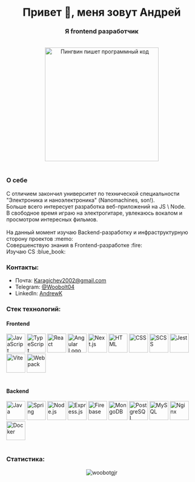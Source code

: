 <h1 align="center">Привет 👋, меня зовут Андрей</h1>
<h3 align="center">Я frontend разработчик</h3>
<br>
<div align="center">
  <img src="https://media.giphy.com/media/2IudUHdI075HL02Pkk/giphy.gif" width="300" alt="Пингвин пишет программный код">
  <br>
</div>
<br>

<h3 align='left'>О себе</h3>
С отличием закончил университет по технической специальности "Электроника и наноэлектроника" (Nanomachines, son!).
<br>
Больше всего интересует разработка веб-приложений на JS \ Node.
<br>
В свободное время играю на электрогитаре, увлекаюсь вокалом и просмотром интересных фильмов.
<br>
<br>
На данный момент изучаю Backend-разработку и инфраструктурную сторону проектов :memo:
<br>
Совершенствую знания в Frontend-разработке :fire:
<br>
Изучаю CS :blue_book:

<h3 align="left">Контакты:</h3>
<ul align="left">
 	<li>Почта: <a href='mailto:Karagichev2002@gmail.com'>Karagichev2002@gmail.com</a></li>
 	<li>Telegram: <a href='https://t.me/woobolt04'>@Woobolt04</a></li>
 	<li>LinkedIn: <a href='https://www.linkedin.com/in/andrey-karagichev-62055b1a8/'>AndrewK</a></li>
</ul>

<h3 align="left">Стек технологий:</h3>
<h4 align='left'>Frontend</h4>
<div>
  <img src="https://img.icons8.com/color/96/000000/javascript.png" alt="JavaScript" width="50" height="50">
  <img src="https://img.icons8.com/color/96/000000/typescript.png" alt="TypeScript" width="50" height="50">
  <img src="https://img.icons8.com/plasticine/100/000000/react.png" alt="React" width="50" height="50">
  <img src="https://angular.io/assets/images/logos/angular/angular.svg" alt="Angular Logo" width="50" height="50">
  <img src="https://upload.wikimedia.org/wikipedia/commons/8/8e/Nextjs-logo.svg" alt="Next.js" width="50" height="50" style="background-color: white;">
  <img src="https://img.icons8.com/color/96/000000/html-5--v1.png" alt="HTML" width="50" height="50">
  <img src="https://img.icons8.com/color/96/000000/css3.png" alt="CSS" width="50" height="50">
  <img src="https://img.icons8.com/color/96/000000/sass.png" alt="SCSS" width="50" height="50">
  <img src="https://jestjs.io/img/favicon/favicon.ico" alt="Jest" width="50" height="50">
  <img src="https://vitejs.dev/logo.svg" alt="Vite" width="50" height="50">
  <img src="https://img.icons8.com/color/96/000000/webpack.png" alt="Webpack" width="50" height="50">

</div>
<br>
<h4 align='left'>Backend</h4>
<div>
  <img src="https://img.icons8.com/color/96/000000/java-coffee-cup-logo.png" alt="Java" width="50" height="50">
  <img src="https://img.icons8.com/color/96/000000/spring-logo.png" alt="Spring" width="50" height="50">
  <img src="https://img.icons8.com/color/96/000000/nodejs.png" alt="Node.js" width="50" height="50">
  <img src="https://img.icons8.com/color/96/000000/express.png" alt="Express.js" width="50" height="50">
  <img src="https://img.icons8.com/color/96/000000/firebase.png" alt="Firebase" width="50" height="50">
  <img src="https://img.icons8.com/color/96/000000/mongodb.png" alt="MongoDB" width="50" height="50">
  <img src="https://img.icons8.com/color/96/000000/postgreesql.png" alt="PostgreSQL" width="50" height="50">
  <img src="https://img.icons8.com/color/96/000000/mysql-logo.png" alt="MySQL" width="50" height="50">
  <img src="https://img.icons8.com/color/96/000000/nginx.png" alt="Nginx" width="50" height="50">
  <img src="https://img.icons8.com/color/96/000000/docker.png" alt="Docker" width="50" height="50">
</div>
<br>

<h3>Статистика:</h3>
<div align='center'>
  <p><img src="https://github-readme-stats.vercel.app/api/top-langs?username=woobotgjr&show_icons=true&locale=en&layout=compact" alt="woobotgjr" /></p>
</div>
